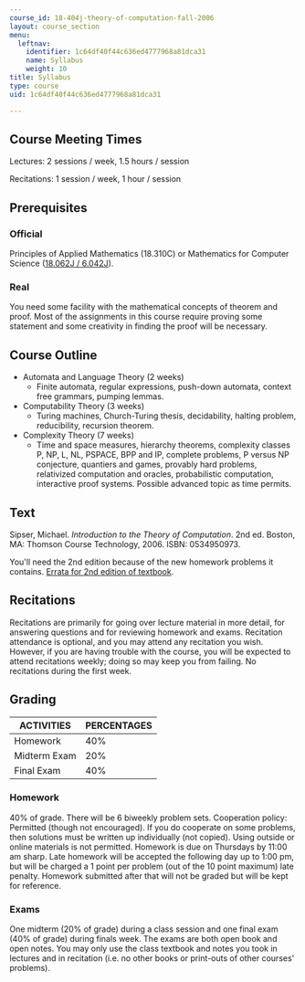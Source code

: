 ```yaml
---
course_id: 18-404j-theory-of-computation-fall-2006
layout: course_section
menu:
  leftnav:
    identifier: 1c64df40f44c636ed4777968a81dca31
    name: Syllabus
    weight: 10
title: Syllabus
type: course
uid: 1c64df40f44c636ed4777968a81dca31

---
```


Course Meeting Times
--------------------

Lectures: 2 sessions / week, 1.5 hours / session

Recitations: 1 session / week, 1 hour / session

Prerequisites
-------------

### Official

Principles of Applied Mathematics (18.310C) or Mathematics for Computer Science ([18.062J / 6.042J](/courses/6-042j-mathematics-for-computer-science-fall-2005)).

### Real

You need some facility with the mathematical concepts of theorem and proof. Most of the assignments in this course require proving some statement and some creativity in finding the proof will be necessary.

Course Outline
--------------

*   Automata and Language Theory (2 weeks)
    *   Finite automata, regular expressions, push-down automata, context free grammars, pumping lemmas.
*   Computability Theory (3 weeks)
    *   Turing machines, Church-Turing thesis, decidability, halting problem, reducibility, recursion theorem.
*   Complexity Theory (7 weeks)
    *   Time and space measures, hierarchy theorems, complexity classes P, NP, L, NL, PSPACE, BPP and IP, complete problems, P versus NP conjecture, quantiers and games, provably hard problems, relativized computation and oracles, probabilistic computation, interactive proof systems. Possible advanced topic as time permits.

Text
----

Sipser, Michael. _Introduction to the Theory of Computation_. 2nd ed. Boston, MA: Thomson Course Technology, 2006. ISBN: 0534950973.

You'll need the 2nd edition because of the new homework problems it contains. [Errata for 2nd edition of textbook](http://www-math.mit.edu/~sipser/itoc-errs2.1.html).

Recitations
-----------

Recitations are primarily for going over lecture material in more detail, for answering questions and for reviewing homework and exams. Recitation attendance is optional, and you may attend any recitation you wish. However, if you are having trouble with the course, you will be expected to attend recitations weekly; doing so may keep you from failing. No recitations during the first week.

Grading
-------

| ACTIVITIES | PERCENTAGES |
| --- | --- |
| Homework | 40% |
| Midterm Exam | 20% |
| Final Exam | 40% 

### Homework

40% of grade. There will be 6 biweekly problem sets. Cooperation policy: Permitted (though not encouraged). If you do cooperate on some problems, then solutions must be written up individually (not copied). Using outside or online materials is not permitted. Homework is due on Thursdays by 11:00 am sharp. Late homework will be accepted the following day up to 1:00 pm, but will be charged a 1 point per problem (out of the 10 point maximum) late penalty. Homework submitted after that will not be graded but will be kept for reference.

### Exams

One midterm (20% of grade) during a class session and one final exam (40% of grade) during finals week. The exams are both open book and open notes. You may only use the class textbook and notes you took in lectures and in recitation (i.e. no other books or print-outs of other courses' problems).